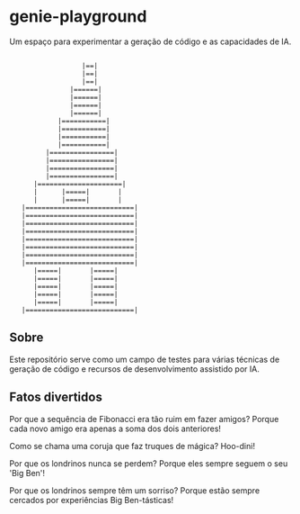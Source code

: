 # genie-playground

Um espaço para experimentar a geração de código e as capacidades de IA.

```
                      
                  |==|
                  |==|
                  |==|
               |======|
               |======|
               |======|
               |======|
            |===========|
            |===========|
            |===========|
            |===========|
         |================|
         |================|
         |================|
         |================|
      |=====================|
      |      |=====|       |
      |      |=====|       |
   |===========================|
   |===========================|
   |===========================|
   |===========================|
   |===========================|
   |===========================|
   |===========================|
   |===========================|
      |=====|       |=====|
      |=====|       |=====|
      |=====|       |=====|
      |=====|       |=====|
      |=====|       |=====|
   |===========================|
```

## Sobre

Este repositório serve como um campo de testes para várias técnicas de geração de código e recursos de desenvolvimento assistido por IA.

## Fatos divertidos

Por que a sequência de Fibonacci era tão ruim em fazer amigos?
Porque cada novo amigo era apenas a soma dos dois anteriores!

Como se chama uma coruja que faz truques de mágica? Hoo-dini!

Por que os londrinos nunca se perdem? Porque eles sempre seguem o seu 'Big Ben'!

Por que os londrinos sempre têm um sorriso? Porque estão sempre cercados por experiências Big Ben-tásticas!
